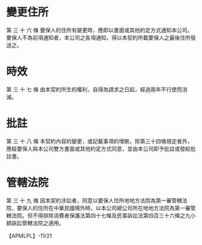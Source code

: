 # 變更住所

第 三 十 六 條 要保人的住所有變更時，應即以書面或其他約定方式通知本公司。要保人不為前項通知者，本公司之各項通知，得以本契約所載要保人之最後住所發送之。

# 時效

第 三 十 七 條 由本契約所生的權利，自得為請求之日起，經過兩年不行使而消滅。

# 批註

第 三 十 八 條 本契約內容的變更，或記載事項的增刪，除第三十四條規定者外，應經要保人與本公司雙方書面或其他約定方式同意，並由本公司即予批註或發給批註書。

# 管轄法院

第 三 十 九 條 因本契約涉訟者，同意以要保人住所地地方法院為第一審管轄法院，要保人的住所在中華民國境外時，以本公司總公司所在地地方法院為第一審管轄法院。但不得排除消費者保護法第四十七條及民事訴訟法第四百三十六條之九小額訴訟管轄法院之適用。

【APMLPL】-11/21
